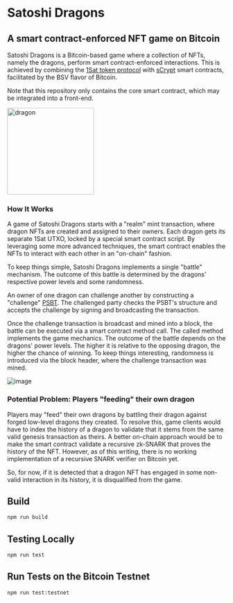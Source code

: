 # Satoshi Dragons

## A smart contract-enforced NFT game on Bitcoin

Satoshi Dragons is a Bitcoin-based game where a collection of NFTs, namely the dragons, perform smart contract-enforced interactions. This is achieved by combining the [1Sat token protocol](https://docs.1satordinals.com/) with [sCrypt](https://scrypt.io) smart contracts, facilitated by the BSV flavor of Bitcoin.

Note that this repository only contains the core smart contract, which may be integrated into a front-end.

<img src="https://gist.github.com/assets/44239392/7691a1a8-6037-46b9-9b2e-6ce3edf655af" alt="dragon" width="200"/>

### How It Works

A game of Satoshi Dragons starts with a "realm" mint transaction, where dragon NFTs are created and assigned to their owners. Each dragon gets its separate 1Sat UTXO, locked by a special smart contract script. By leveraging some more advanced techniques, the smart contract enables the NFTs to interact with each other in an "on-chain" fashion.

To keep things simple, Satoshi Dragons implements a single "battle" mechanism. The outcome of this battle is determined by the dragons' respective power levels and some randomness.

An owner of one dragon can challenge another by constructing a "challenge" [PSBT](https://bitcoinops.org/en/topics/psbt/). The challenged party checks the PSBT's structure and accepts the challenge by signing and broadcasting the transaction.

Once the challenge transaction is broadcast and mined into a block, the battle can be executed via a smart contract method call. The called method implements the game mechanics. The outcome of the battle depends on the dragons' power levels. The higher it is relative to the opposing dragon, the higher the chance of winning. To keep things interesting, randomness is introduced via the block header, where the challenge transaction was mined.

![image](https://gist.github.com/assets/44239392/7c6131d1-acb1-4ec7-bf55-8362d5ceb4a1)

### Potential Problem: Players "feeding" their own dragon

Players may "feed" their own dragons by battling their dragon against forged low-level dragons they created. To resolve this, game clients would have to index the history of a dragon to validate that it stems from the same valid genesis transaction as theirs. A better on-chain approach would be to make the smart contract validate a recursive zk-SNARK that proves the history of the NFT. However, as of this writing, there is no working implementation of a recursive SNARK verifier on Bitcoin yet.

So, for now, if it is detected that a dragon NFT has engaged in some non-valid interaction in its history, it is disqualified from the game.

## Build

```sh
npm run build
```

## Testing Locally

```sh
npm run test
```

## Run Tests on the Bitcoin Testnet

```sh
npm run test:testnet
```
